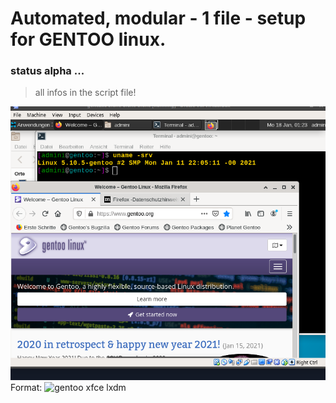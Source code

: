 # Automated, modular - 1 file - setup for GENTOO linux.

### status alpha ...
> all infos in the script file!


![gentoo xfce lxdm](img/scrnshts/m1.png)
Format: ![gentoo xfce lxdm](url)



